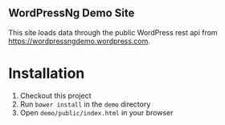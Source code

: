 WordPressNg Demo Site
---------------------

This site loads data through the public WordPress rest api from https://wordpressngdemo.wordpress.com.

Installation
============

1. Checkout this project
2. Run `bower install` in the `demo` directory
3. Open `demo/public/index.html` in your browser

